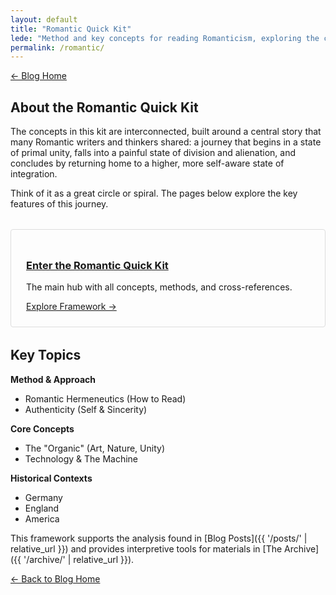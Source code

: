 ```yaml
---
layout: default
title: "Romantic Quick Kit"
lede: "Method and key concepts for reading Romanticism, exploring the central journey from unity through division to integration."
permalink: /romantic/
---
```


<div class="top-links">
<a href="{{ '/' | relative_url }}" class="quickkit-pill-small">← Blog Home</a>
</div>

## About the Romantic Quick Kit

The concepts in this kit are interconnected, built around a central story that many Romantic writers and thinkers shared: a journey that begins in a state of primal unity, falls into a painful state of division and alienation, and concludes by returning home to a higher, more self-aware state of integration.

Think of it as a great circle or spiral. The pages below explore the key features of this journey.

<div class="kit-card" style="border: 1px solid #ddd; padding: 1.5rem; border-radius: 4px; margin: 2rem 0;">
<h3><a href="{{ '/romantic/romantic-quick-kit/' | relative_url }}">Enter the Romantic Quick Kit</a></h3>
<p>The main hub with all concepts, methods, and cross-references.</p>
<a href="{{ '/romantic/romantic-quick-kit/' | relative_url }}" class="quickkit-pill-small">Explore Framework →</a>
</div>

## Key Topics

**Method & Approach**
- Romantic Hermeneutics (How to Read)
- Authenticity (Self & Sincerity)

**Core Concepts**  
- The "Organic" (Art, Nature, Unity)
- Technology & The Machine

**Historical Contexts**
- Germany
- England  
- America

This framework supports the analysis found in [Blog Posts]({{ '/posts/' | relative_url }}) and provides interpretive tools for materials in [The Archive]({{ '/archive/' | relative_url }}).

<div class="bottom-links">
<a href="{{ '/' | relative_url }}" class="quickkit-pill">← Back to Blog Home</a>
</div>